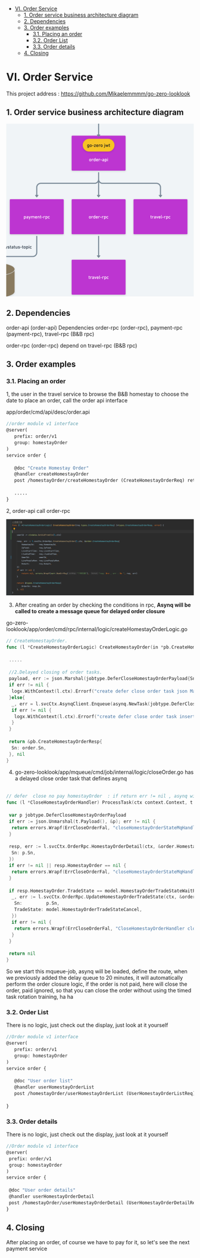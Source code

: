 - [VI. Order Service](#vi-order-service)
  - [1. Order service business architecture diagram](#1-order-service-business-architecture-diagram)
  - [2. Dependencies](#2-dependencies)
  - [3. Order examples](#3-order-examples)
    - [3.1. Placing an order](#31-placing-an-order)
    - [3.2. Order List](#32-order-list)
    - [3.3. Order details](#33-order-details)
  - [4. Closing](#4-closing)

# VI. Order Service

This project address : <https://github.com/Mikaelemmmm/go-zero-looklook>

## 1. Order service business architecture diagram

<img src="../chinese/images/6/image-20220428110910672.png" alt="image-20220213133955478" style="zoom:50%;" />

## 2. Dependencies

order-api (order-api) Dependencies order-rpc (order-rpc), payment-rpc (payment-rpc), travel-rpc (B&B rpc)

order-rpc (order-rpc) depend on travel-rpc (B&B rpc)

## 3. Order examples

### 3.1. Placing an order

1, the user in the travel service to browse the B&B homestay to choose the date to place an order, call the order api interface

app/order/cmd/api/desc/order.api

```protobuf
//order module v1 interface
@server(
   prefix: order/v1
   group: homestayOrder
)
service order {

   @doc "Create Homestay Order"
   @handler createHomestayOrder
   post /homestayOrder/createHomestayOrder (CreateHomestayOrderReq) returns (CreateHomestayOrderResp)

   .....
}
```

2, order-api call order-rpc

![image-20220120130235305](../chinese/images/6/image-20220120130235305.png)

3. After creating an order by checking the conditions in rpc, **Asynq will be called to create a message queue for delayed order closure**

go-zero-looklook/app/order/cmd/rpc/internal/logic/createHomestayOrderLogic.go

```go
// CreateHomestayOrder.
func (l *CreateHomestayOrderLogic) CreateHomestayOrder(in *pb.CreateHomestayOrderReq) (*pb.CreateHomestayOrderResp, error) {

 .....

 //2.Delayed closing of order tasks.
 payload, err := json.Marshal(jobtype.DeferCloseHomestayOrderPayload{Sn: order.Sn})
 if err != nil {
  logx.WithContext(l.ctx).Errorf("create defer close order task json Marshal fail err :%+v , sn : %s",err,order.Sn)
 }else{
  _, err = l.svcCtx.AsynqClient.Enqueue(asynq.NewTask(jobtype.DeferCloseHomestayOrder, payload), asynq.ProcessIn(CloseOrderTimeMinutes * time.Minute))
  if err != nil {
   logx.WithContext(l.ctx).Errorf("create defer close order task insert queue fail err :%+v , sn : %s",err,order.Sn)
  }
 }

 return &pb.CreateHomestayOrderResp{
  Sn: order.Sn,
 }, nil
}


```

4. go-zero-looklook/app/mqueue/cmd/job/internal/logic/closeOrder.go has a delayed close order task that defines asynq

```go

// defer  close no pay homestayOrder  : if return err != nil , asynq will retry
func (l *CloseHomestayOrderHandler) ProcessTask(ctx context.Context, t *asynq.Task) error {

 var p jobtype.DeferCloseHomestayOrderPayload
 if err := json.Unmarshal(t.Payload(), &p); err != nil {
  return errors.Wrapf(ErrCloseOrderFal, "closeHomestayOrderStateMqHandler payload err:%v, payLoad:%+v", err, t.Payload())
 }

 resp, err := l.svcCtx.OrderRpc.HomestayOrderDetail(ctx, &order.HomestayOrderDetailReq{
  Sn: p.Sn,
 })
 if err != nil || resp.HomestayOrder == nil {
  return errors.Wrapf(ErrCloseOrderFal, "closeHomestayOrderStateMqHandler  get order fail or order no exists err:%v, sn:%s ,HomestayOrder : %+v", err, p.Sn, resp.HomestayOrder)
 }

 if resp.HomestayOrder.TradeState == model.HomestayOrderTradeStateWaitPay {
  _, err := l.svcCtx.OrderRpc.UpdateHomestayOrderTradeState(ctx, &order.UpdateHomestayOrderTradeStateReq{
   Sn:         p.Sn,
   TradeState: model.HomestayOrderTradeStateCancel,
  })
  if err != nil {
   return errors.Wrapf(ErrCloseOrderFal, "CloseHomestayOrderHandler close order fail  err:%v, sn:%s ", err, p.Sn)
  }
 }

 return nil
}


```

So we start this mqueue-job, asynq will be loaded, define the route, when we previously added the delay queue to 20 minutes, it will automatically perform the order closure logic, if the order is not paid, here will close the order, paid ignored, so that you can close the order without using the timed task rotation training, ha ha

### 3.2. Order List

There is no logic, just check out the display, just look at it yourself

```protobuf
//Order module v1 interface
@server(
   prefix: order/v1
   group: homestayOrder
)
service order {

   @doc "User order list"
   @handler userHomestayOrderList
   post /homestayOrder/userHomestayOrderList (UserHomestayOrderListReq) returns (UserHomestayOrderListResp)

}
```

### 3.3. Order details

There is no logic, just check out the display, just look at it yourself

```protobuf
//Order module v1 interface
@server(
 prefix: order/v1
 group: homestayOrder
)
service order {

 @doc "User order details"
 @handler userHomestayOrderDetail
 post /homestayOrder/userHomestayOrderDetail (UserHomestayOrderDetailReq) returns (UserHomestayOrderDetailResp)
}
```

## 4. Closing

After placing an order, of course we have to pay for it, so let's see the next payment service
